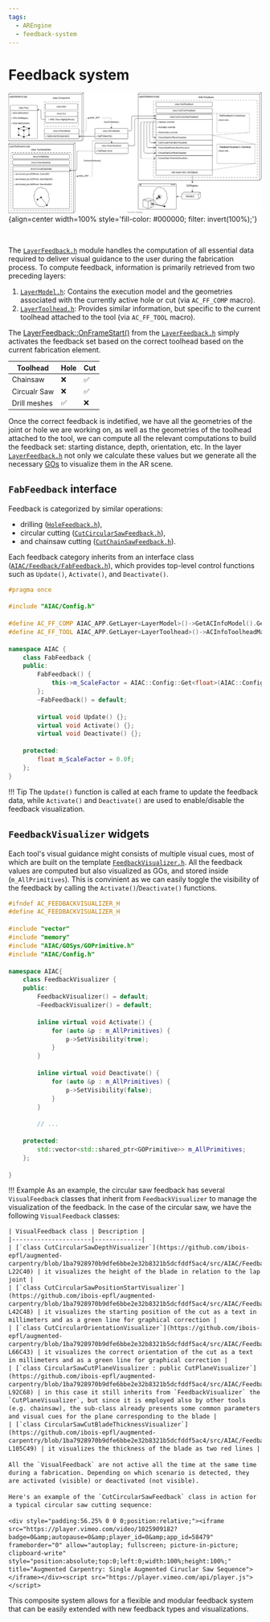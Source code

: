 ```yaml
---
tags:
  - AREngine
  - feedback-system
---
```


# Feedback system

![Dataflow for the functioning of the Augmented Carpentry's feedback system. ><](../../assets/images/AR_engine/fig_feedback-sys.svg){align=center width=100% style='fill-color: #000000; filter: invert(100%);'}

<br>

The [`LayerFeedback.h`](https://github.com/ibois-epfl/augmented-carpentry/tree/main/src/AIAC/LayerFeedback.h) module handles the computation of all essential data required to deliver visual guidance to the user during the fabrication process. To compute feedback, information is primarily retrieved from two preceding layers: 

1. [`LayerModel.h`](https://github.com/ibois-epfl/augmented-carpentry/tree/main/src/AIAC/LayerModel.h): Contains the execution model and the geometries associated with the currently active hole or cut (via `AC_FF_COMP` macro).
2. [`LayerToolhead.h`](https://github.com/ibois-epfl/augmented-carpentry/tree/main/src/AIAC/LayerToolhead.h): Provides similar information, but specific to the current toolhead attached to the tool (via `AC_FF_TOOL` macro).

The [LayerFeedback::OnFrameStart()](https://github.com/ibois-epfl/augmented-carpentry/blob/1ba7928970b9dfe6bbe2e32b8321b5dcfddf5ac4/src/AIAC/LayerFeedback.cpp#L23-L54) from the [`LayerFeedback.h`](https://github.com/ibois-epfl/augmented-carpentry/tree/main/src/AIAC/LayerFeedback.h) simply activates the feedback set based on the correct toolhead based on the current fabrication element.

| Toolhead       | Hole           | Cut            |
| -------------- | -------------- | -------------- |
| Chainsaw       | ❌             | ✅            |
| Circualr Saw   | ❌             | ✅            |
| Drill meshes   | ✅             | ❌            |

Once the correct feedback is indetified, we have all the geometries of the joint or hole we are working on, as well as the geometries of the toolhead attached to the tool, we can compute all the relevant computations to build the feedback set: starting distance, depth, orientation, etc. In the layer [`LayerFeedback.h`](https://github.com/ibois-epfl/augmented-carpentry/tree/main/src/AIAC/LayerFeedback.h) not only we calculate these values but we generate all the necessary [GOs](geometry-framework.md) to visualize them in the AR scene.

## `FabFeedback` interface

Feedback is categorized by similar operations:

- drilling ([`HoleFeedback.h`](https://github.com/ibois-epfl/augmented-carpentry/tree/main/src/AIAC/Feedback/HoleFeedback.h)),
- circular cutting ([`CutCircularSawFeedback.h`](https://github.com/ibois-epfl/augmented-carpentry/tree/main/src/AIAC/Feedback/CutCircularSawFeedback.h)),
- and chainsaw cutting ([`CutChainSawFeedback.h`](https://github.com/ibois-epfl/augmented-carpentry/tree/main/src/AIAC/Feedback/CutChainSawFeedback.h)).

Each feedback category inherits from an interface class ([`AIAC/Feedback/FabFeedback.h`](https://github.com/ibois-epfl/augmented-carpentry/tree/main/src/AIAC/Feedback/FabFeedback.h)), which provides top-level control functions such as `Update()`, `Activate()`, and `Deactivate()`.


``` cpp title="src/AIAC/Feedback/FabFeedback.h" linenums="1"  hl_lines="5-6 16-18"
#pragma once

#include "AIAC/Config.h"

#define AC_FF_COMP AIAC_APP.GetLayer<LayerModel>()->GetACInfoModel().GetTimberInfo().GetCurrentComponent()
#define AC_FF_TOOL AIAC_APP.GetLayer<LayerToolhead>()->ACInfoToolheadManager->GetActiveToolhead()

namespace AIAC {
    class FabFeedback {
    public:
        FabFeedback() {
            this->m_ScaleFactor = AIAC::Config::Get<float>(AIAC::Config::SEC_AIAC, AIAC::Config::SCALE_FACTOR, 1.0f);
        };
        ~FabFeedback() = default;

        virtual void Update() {};
        virtual void Activate() {};
        virtual void Deactivate() {};

    protected:
        float m_ScaleFactor = 0.0f;
    };
}
```

!!! Tip
    The `Update()` function is called at each frame to update the feedback data, while `Activate()` and `Deactivate()` are used to enable/disable the feedback visualization.


## `FeedbackVisualizer` widgets
<!-- TODO: correct this paragraph -->
Each tool's visual guidance might consists of multiple visual cues, most of which are built on the template [`FeedbackVisualizer.h`](https://github.com/ibois-epfl/augmented-carpentry/tree/main/src/AIAC/Feedback/FeedbackVisualizer.h). All the feedback values are computed but also visualized as GOs, and stored inside (`m_AllPrimitives`). This is convinient as we can easily toggle the visibility of the feedback by calling the `Activate()`/`Deactivate()` functions.

``` cpp title="src/AIAC/Feedback/FeedbackVisualizer.h" linenums="1"  hl_lines="15-19 21-25 30"
#ifndef AC_FEEDBACKVISUALIZER_H
#define AC_FEEDBACKVISUALIZER_H

#include "vector"
#include "memory"
#include "AIAC/GOSys/GOPrimitive.h"
#include "AIAC/Config.h"

namespace AIAC{
    class FeedbackVisualizer {
    public:
        FeedbackVisualizer() = default;
        ~FeedbackVisualizer() = default;

        inline virtual void Activate() {
            for (auto &p : m_AllPrimitives) {
                p->SetVisibility(true);
            }
        }

        inline virtual void Deactivate() {
            for (auto &p : m_AllPrimitives) {
                p->SetVisibility(false);
            }
        }

        // ...

    protected:
        std::vector<std::shared_ptr<GOPrimitive>> m_AllPrimitives;
    };

}
```

!!! Example
    As an example, the circular saw feedback has several `VisualFeedback` classes that inherit from `FeedbackVisualizer` to manage the visualization of the feedback. In the case of the circular saw, we have the following `VisualFeedback` classes:

    | VisualFeedback class | Description |
    |----------------------|-------------|
    | [`class CutCircularSawDepthVisualizer`](https://github.com/ibois-epfl/augmented-carpentry/blob/1ba7928970b9dfe6bbe2e32b8321b5dcfddf5ac4/src/AIAC/Feedback/CutCircularSawFeedback.h#L22C5-L22C40) | it visualizes the height of the blade in relation to the lap joint |
    | [`class CutCircularSawPositionStartVisualizer`](https://github.com/ibois-epfl/augmented-carpentry/blob/1ba7928970b9dfe6bbe2e32b8321b5dcfddf5ac4/src/AIAC/Feedback/CutCircularSawFeedback.h#L42C11-L42C48) | it visualizes the starting position of the cut as a text in millimeters and as a green line for graphical correction |
    | [`class CutCircularOrientationVisualizer`](https://github.com/ibois-epfl/augmented-carpentry/blob/1ba7928970b9dfe6bbe2e32b8321b5dcfddf5ac4/src/AIAC/Feedback/CutCircularSawFeedback.h#L66C5-L66C43) | it visualizes the correct orientation of the cut as a text in millimeters and as a green line for graphical correction |
    | [`class CircularSawCutPlaneVisualizer : public CutPlaneVisualizer`](https://github.com/ibois-epfl/augmented-carpentry/blob/1ba7928970b9dfe6bbe2e32b8321b5dcfddf5ac4/src/AIAC/Feedback/CutCircularSawFeedback.h#L92C5-L92C68) | in this case it still inherits from `FeedbackVisualizer` the `CutPlaneVisualizer`, but since it is employed also by other tools (e.g. chainsaw), the sub-class already presents some common parameters and visual cues for the plane corresponding to the blade |
    | [`class CircularSawCutBladeThicknessVisualizer`](https://github.com/ibois-epfl/augmented-carpentry/blob/1ba7928970b9dfe6bbe2e32b8321b5dcfddf5ac4/src/AIAC/Feedback/CutCircularSawFeedback.h#L105C5-L105C49) | it visualizes the thickness of the blade as two red lines |

    All the `VisualFeedback` are not active all the time at the same time during a fabrication. Depending on which scenario is detected, they are activated (visible) or deactivated (not visible).

    Here's an example of the `CutCircularSawFeedback` class in action for a typical circular saw cutting sequence:

    <div style="padding:56.25% 0 0 0;position:relative;"><iframe src="https://player.vimeo.com/video/1025909182?badge=0&amp;autopause=0&amp;player_id=0&amp;app_id=58479" frameborder="0" allow="autoplay; fullscreen; picture-in-picture; clipboard-write" style="position:absolute;top:0;left:0;width:100%;height:100%;" title="Augmented Carpentry: Single Augmented Ciruclar Saw Sequence"></iframe></div><script src="https://player.vimeo.com/api/player.js"></script>

This composite system allows for a flexible and modular feedback system that can be easily extended with new feedback types and visualizations.